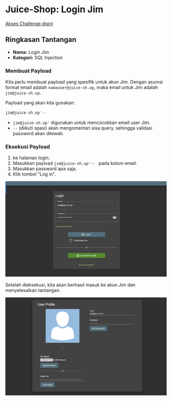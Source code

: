 # Juice-Shop: Login Jim

[Akses Challenge disini](https://juice-shop.herokuapp.com/#/score-board?categories=Injection&showDisabledChallenges=false)

## Ringkasan Tantangan
- **Nama:** Login Jim
- **Kategori:** SQL Injection

### Membuat Payload
Kita perlu membuat payload yang spesifik untuk akun Jim. Dengan asumsi format email adalah `namauser@juice-sh.op`, maka email untuk Jim adalah `jim@juice-sh.op`.

Payload yang akan kita gunakan:
```sql
jim@juice-sh.op'--
```
- `jim@juice-sh.op'` digunakan untuk mencocokkan email user Jim.
- `--` (diikuti spasi) akan mengomentari sisa query, sehingga validasi password akan dilewati.

### Eksekusi Payload
1. ke halaman login.
2. Masukkan payload `jim@juice-sh.op'-- ` pada kolom email.
3. Masukkan password apa saja.
4. Klik tombol "Log in".

![Image 1](https://github.com/bielnzar/Kelas-KWA-2025/blob/main/week2-injection/kelas/images/login-jim/1.png)

Setelah dieksekusi, kita akan berhasil masuk ke akun Jim dan menyelesaikan tantangan.

![Image 2](https://github.com/bielnzar/Kelas-KWA-2025/blob/main/week2-injection/kelas/images/login-jim/2.png)